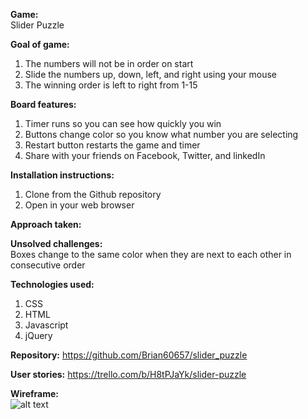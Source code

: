 **Game:** </br>
Slider Puzzle


**Goal of game:** </br>
1.  The numbers will not be in order on start
2.  Slide the numbers up, down, left, and right using your mouse
3.  The winning order is left to right from 1-15


**Board features:** </br>
1.  Timer runs so you can see how quickly you win </br>
2.  Buttons change color so you know what number you are selecting </br>
3.  Restart button restarts the game and timer </br>
4.  Share with your friends on Facebook, Twitter, and linkedIn


**Installation instructions:** </br>
1.  Clone from the Github repository </br>
2.  Open in your web browser


**Approach taken:** </br>



**Unsolved challenges:** </br>
Boxes change to the same color when they are next to each other in consecutive order


**Technologies used:** <br>
1. CSS <br>
2. HTML <br>
3. Javascript <br>
4. jQuery


**Repository:**
https://github.com/Brian60657/slider_puzzle


**User stories:**
https://trello.com/b/H8tPJaYk/slider-puzzle


**Wireframe:**</br>
![alt text](https://github.com/Brian60657/slider_puzzle/blob/master/css/assets/wireframe.jpg)
